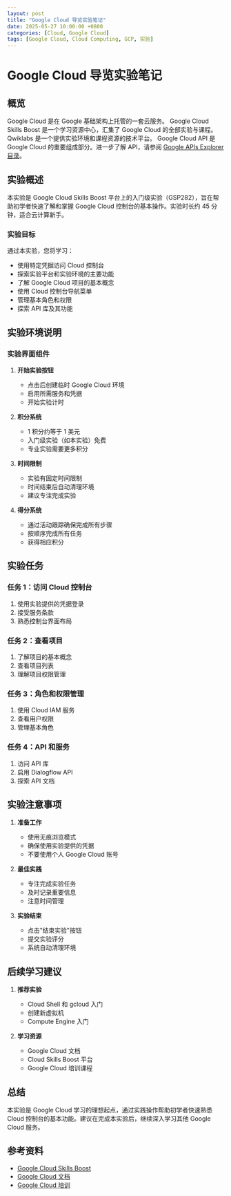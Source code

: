 ```yaml
---
layout: post
title: "Google Cloud 导览实验笔记"
date: 2025-05-27 10:00:00 +0800
categories: [Cloud, Google Cloud]
tags: [Google Cloud, Cloud Computing, GCP, 实验]
---
```

# Google Cloud 导览实验笔记

## 概览

Google Cloud 是在 Google 基础架构上托管的一套云服务。
Google Cloud Skills Boost 是一个学习资源中心，汇集了 Google Cloud 的全部实验与课程。
Qwiklabs 是一个提供实验环境和课程资源的技术平台。
Google Cloud API 是 Google Cloud 的重要组成部分。进一步了解 API，请参阅 [Google APIs Explorer 目录](https://developers.google.com/apis-explorer/#p/)。

## 实验概述

本实验是 Google Cloud Skills Boost 平台上的入门级实验（GSP282），旨在帮助初学者快速了解和掌握 Google Cloud 控制台的基本操作。实验时长约 45 分钟，适合云计算新手。

### 实验目标

通过本实验，您将学习：

- 使用特定凭据访问 Cloud 控制台
- 探索实验平台和实验环境的主要功能
- 了解 Google Cloud 项目的基本概念
- 使用 Cloud 控制台导航菜单
- 管理基本角色和权限
- 探索 API 库及其功能

## 实验环境说明

### 实验界面组件

1. **开始实验按钮**

   - 点击后创建临时 Google Cloud 环境
   - 启用所需服务和凭据
   - 开始实验计时
2. **积分系统**

   - 1 积分约等于 1 美元
   - 入门级实验（如本实验）免费
   - 专业实验需要更多积分
3. **时间限制**

   - 实验有固定时间限制
   - 时间结束后自动清理环境
   - 建议专注完成实验
4. **得分系统**

   - 通过活动跟踪确保完成所有步骤
   - 按顺序完成所有任务
   - 获得相应积分

## 实验任务

### 任务 1：访问 Cloud 控制台

1. 使用实验提供的凭据登录
2. 接受服务条款
3. 熟悉控制台界面布局

### 任务 2：查看项目

1. 了解项目的基本概念
2. 查看项目列表
3. 理解项目权限管理

### 任务 3：角色和权限管理

1. 使用 Cloud IAM 服务
2. 查看用户权限
3. 管理基本角色

### 任务 4：API 和服务

1. 访问 API 库
2. 启用 Dialogflow API
3. 探索 API 文档

## 实验注意事项

1. **准备工作**

   - 使用无痕浏览模式
   - 确保使用实验提供的凭据
   - 不要使用个人 Google Cloud 账号
2. **最佳实践**

   - 专注完成实验任务
   - 及时记录重要信息
   - 注意时间管理
3. **实验结束**

   - 点击"结束实验"按钮
   - 提交实验评分
   - 系统自动清理环境

## 后续学习建议

1. **推荐实验**

   - Cloud Shell 和 gcloud 入门
   - 创建新虚拟机
   - Compute Engine 入门
2. **学习资源**

   - Google Cloud 文档
   - Cloud Skills Boost 平台
   - Google Cloud 培训课程

## 总结

本实验是 Google Cloud 学习的理想起点，通过实践操作帮助初学者快速熟悉 Cloud 控制台的基本功能。建议在完成本实验后，继续深入学习其他 Google Cloud 服务。

## 参考资料

- [Google Cloud Skills Boost](https://www.cloudskillsboost.google)
- [Google Cloud 文档](https://cloud.google.com/docs)
- [Google Cloud 培训](https://cloud.google.com/training)
